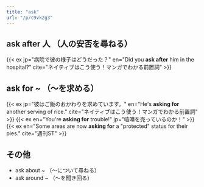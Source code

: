 ```yaml
---
title: "ask"
url: "/p/c9vk2g3"
---
```


ask after 人 （人の安否を尋ねる）
----

{{< ex jp="病院で彼の様子はどうだった？" en="Did you **ask after** him in the hospital?" cite="ネイティブはこう使う！マンガでわかる前置詞" >}}


ask for ~ （〜を求める）
----

{{< ex jp="彼はご飯のおかわりを求めています。" en="He's **asking for** another serving of rice." cite="ネイティブはこう使う！マンガでわかる前置詞" >}}
{{< ex en="You're **asking for** trouble!" jp="喧嘩を売っているのか！" >}}
{{< ex en="Some areas are now **asking for** a \"protected\" status for their pies." cite="週刊ST" >}}


その他
----

- ask about ~ （〜について尋ねる）
- ask around ~ （〜を聞き回る）

